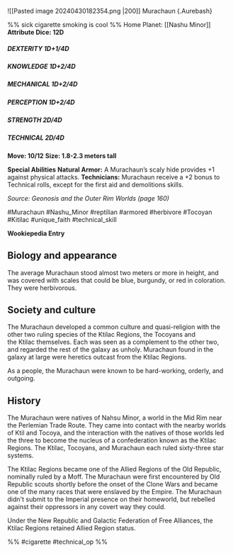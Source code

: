 ![[Pasted image 20240430182354.png |200]]
Murachaun {.Aurebash}

%% sick cigarette smoking is cool %%
Home Planet: [[Nashu Minor]]
**Attribute Dice: 12D**
##### DEXTERITY 1D+1/4D
##### KNOWLEDGE 1D+2/4D
##### MECHANICAL 1D+2/4D
##### PERCEPTION 1D+2/4D
##### STRENGTH 2D/4D
##### TECHNICAL 2D/4D
**Move: 10/12**
**Size: 1.8-2.3 meters tall**

**Special Abilities**
**Natural Armor:** A Murachaun’s scaly hide provides +1 against physical attacks.
**Technicians:** Murachaun receive a +2 bonus to Technical rolls, except for the first aid and demolitions skills.

*Source: Geonosis and the Outer Rim Worlds (page 160)*

#Murachaun #Nashu_Minor #reptilian  #armored #herbivore  #Tocoyan #Kitilac 
#unique_faith #technical_skill 

**Wookiepedia Entry**

## Biology and appearance

The average Murachaun stood almost two meters or more in height, and was covered with scales that could be blue, burgundy, or red in coloration. They were herbivorous.

## Society and culture

The Murachaun developed a common culture and quasi-religion with the other two ruling species of the Ktilac Regions, the Tocoyans and the Ktilac themselves. Each was seen as a complement to the other two, and regarded the rest of the galaxy as unholy. Murachaun found in the galaxy at large were heretics outcast from the Ktilac Regions.

As a people, the Murachaun were known to be hard-working, orderly, and outgoing.

## History

The Murachaun were natives of Nahsu Minor, a world in the Mid Rim near the Perlemian Trade Route. They came into contact with the nearby worlds of Ktil and Tocoya, and the interaction with the natives of those worlds led the three to become the nucleus of a confederation known as the Ktilac Regions. The Ktilac, Tocoyans, and Murachaun each ruled sixty-three star systems.

The Ktilac Regions became one of the Allied Regions of the Old Republic, nominally ruled by a Moff. The Murachaun were first encountered by Old Republic scouts shortly before the onset of the Clone Wars and became one of the many races that were enslaved by the Empire. The Murachaun didn't submit to the Imperial presence on their homeworld, but rebelled against their oppressors in any covert way they could.

Under the New Republic and Galactic Federation of Free Alliances, the Ktilac Regions retained Allied Region status.


%% #cigarette #technical_op %%